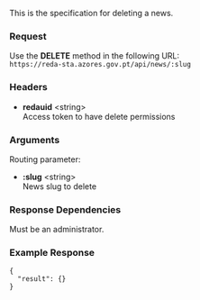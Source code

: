 This is the specification for deleting a news.

### Request

Use the **DELETE** method in the following URL:  
`https://reda-sta.azores.gov.pt/api/news/:slug`

### Headers

* **redauid** &lt;string&gt;  
   Access token to have delete permissions

### Arguments

Routing parameter:

* **:slug** &lt;string&gt;  
   News slug to delete

### Response Dependencies

Must be an administrator.

### Example Response

```
{
  "result": {}
}
```